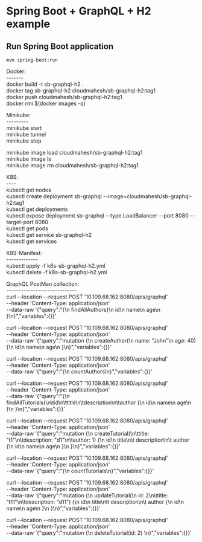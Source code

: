 # Spring Boot + GraphQL + H2 example

## Run Spring Boot application
```
mvn spring-boot:run
```


Docker: <br>
------- <br>
docker build -t sb-graphql-h2 . <br>
docker tag sb-graphql-h2 cloudmahesh/sb-graphql-h2:tag1 <br>
docker push cloudmahesh/sb-graphql-h2:tag1 <br>
docker rmi $(docker images -q) <br>

Minikube: <br>
--------- <br>
minikube start <br>
minikube tunnel <br>
minikube stop <br>

minikube image load cloudmahesh/sb-graphql-h2:tag1 <br>
minikube image ls <br>
minikube image rm cloudmahesh/sb-graphql-h2:tag1 <br>

K8S: <br>
---- <br>
kubectl get nodes <br>
kubectl create deployment sb-graphql --image=cloudmahesh/sb-graphql-h2:tag1 <br>
kubectl get deployments <br>
kubectl expose deployment sb-graphql --type LoadBalancer --port 8080 --target-port 8080 <br>
kubectl get pods <br>
kubectl get service sb-graphql-h2 <br>
kubectl get services <br>

K8S-Manifest: <br>
------------- <br>
kubectl apply -f k8s-sb-graphql-h2.yml <br>
kubectl delete -f k8s-sb-graphql-h2.yml <br>

GraphQL PostMan collection: <br>
----------------------------- <br>
curl --location --request POST '10.109.68.162:8080/apis/graphql' \
--header 'Content-Type: application/json' \
--data-raw '{"query":"{\n  findAllAuthors{\n    id\n    name\n    age\n  }\n}","variables":{}}'

curl --location --request POST '10.109.68.162:8080/apis/graphql' \
--header 'Content-Type: application/json' \
--data-raw '{"query":"mutation {\n  createAuthor(\n    name: \"John\"\n    age: 40) {\n      id\n      name\n      age\n  }\n}","variables":{}}'

curl --location --request POST '10.109.68.162:8080/apis/graphql' \
--header 'Content-Type: application/json' \
--data-raw '{"query":"{\n  countAuthors\n}","variables":{}}'

curl --location --request POST '10.109.68.162:8080/apis/graphql' \
--header 'Content-Type: application/json' \
--data-raw '{"query":"{\n  findAllTutorials{\n\tid\n\ttitle\n\tdescription\n\tauthor {\n        id\n        name\n        age\n    }\n  }\n}","variables":{}}'

curl --location --request POST '10.109.68.162:8080/apis/graphql' \
--header 'Content-Type: application/json' \
--data-raw '{"query":"mutation {\n  createTutorial(\n\ttitle: \"t1\"\n\tdescription: \"d1\"\n\tauthor: 1) {\n      id\n      title\n\t  description\n\t  author {\n          id\n        name\n        age\n      }\n  }\n}","variables":{}}'

curl --location --request POST '10.109.68.162:8080/apis/graphql' \
--header 'Content-Type: application/json' \
--data-raw '{"query":"{\n  countTutorials\n}","variables":{}}'

curl --location --request POST '10.109.68.162:8080/apis/graphql' \
--header 'Content-Type: application/json' \
--data-raw '{"query":"mutation {\n  updateTutorial(\n      id: 2\n\ttitle: \"t11\"\n\tdescription: \"d11\") {\n      id\n      title\n\t  description\n\t  author {\n          id\n        name\n        age\n      }\n  }\n}","variables":{}}'

curl --location --request POST '10.109.68.162:8080/apis/graphql' \
--header 'Content-Type: application/json' \
--data-raw '{"query":"mutation {\n  deleteTutorial(id: 2) \n}","variables":{}}'